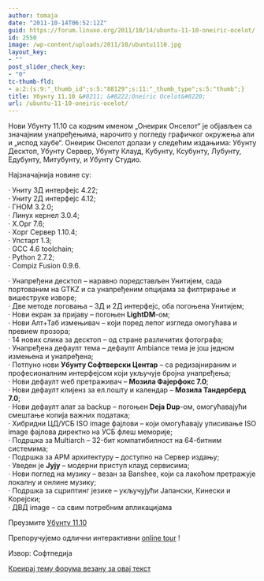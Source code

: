 ```yaml
---
author: tomaja
date: "2011-10-14T06:52:12Z"
guid: https://forum.linuxo.org/2011/10/14/ubuntu-11-10-oneiric-ocelot/
id: 2550
image: /wp-content/uploads/2011/10/ubuntu1110.jpg
layout_key:
- ""
post_slider_check_key:
- "0"
tc-thumb-fld:
- a:2:{s:9:"_thumb_id";s:5:"88129";s:11:"_thumb_type";s:5:"thumb";}
title: Убунту 11.10 &#8211; &#8222;Oneiric Ocelot&#8220;
url: /ubuntu-11-10-oneiric-ocelot/
---
```

Нови Убунту 11.10 са кодним именом &#8222;Онеирик Онселот&#8220; је објављен са значајним унапређењима, нарочито у погледу графичког окружења али и &#8222;испод хаубе&#8220;. Онеирик Онселот долази у следећим издањима: Убунту Десктоп, Убунту Сервер, Убунту Клауд, Кубунту, Ксубунту, Лубунту, Едубунту, Митубунту, и Убунту Студио.

Најзначајнија новине су:

· Унитy 3Д интерфејс 4.22;  
· Унитy 2Д интерфејс 4.12;  
· ГНОМ 3.2.0;  
· Линуx кернел 3.0.4;  
· X.Орг 7.6;  
· Xорг Сервер 1.10.4;  
· Упстарт 1.3;  
· GCC 4.6 toolchain;  
· Python 2.7.2;  
· Compiz Fusion 0.9.6.

· Унапређени десктоп &#8211; наравно поредстављен Унитијем, сада портованим на GTKZ и са унапређеним опцијама за филтрирање и вишеструке изворе;  
· Две методе логовања &#8211; 3Д и 2Д интерфејс, оба погоњена Унитијем;  
· Нови екран за пријаву &#8211; погоњен **LightDM**-ом;  
· Нови Алт+Таб измењивач &#8211; који поред лепог изгледа омогућава и превиеw прозора;  
· 14 нових слика за десктоп &#8211; од стране различитих фотографа;  
· Унапређена дефаулт тема &#8211; дефаулт Ambiance тема је још једном измењена и унапређена;  
· Потпуно нови **Убунту Софтверски Центар** &#8211; са редизајнираним и професионалним интерфејсом који укључује бројна унапређења;  
· Нови дефаулт wеб претраживач &#8211; **Мозила Фајерфокс 7.0**;  
· Нови дефаулт клијенз за ел.пошту и календар &#8211; **Мозила Тандерберд 7.0**;  
· Нови дефаулт алат за backup &#8211; погоњен **Deja Dup**-ом, омогућавајући смештање копија важних података;  
· Хибридни ЦД/УСБ ISO image фајлови &#8211; који омогућавају уписивање ISO image фајлова директно на УСБ флеш меморије;  
· Подршка за Multiarch &#8211; 32-бит компатибилност на 64-битним системима;  
· Подршка за АРМ архитектуру &#8211; доступно на Сервер издању;  
· Уведен је **Јују** &#8211; модерни приступ клауд сервисима;  
· Нови поглед на музику &#8211; везан за Banshee, који са лакоћом претражује локалну и онлине музику;  
· Подршка за сцриптинг језике &#8211; укључујући Јапански, Кинески и Корејски;  
· ДВД image &#8211; са свим потребним апликацијама

<p class="download">
  Преузмите <a href="http://www.ubuntu.com/download/ubuntu/download">Убунту 11.10</a>
</p>

Препоручујемо одлични интерактивни [online tour](http://www.ubuntu.com/ubuntu/take-the-tour) !

Извор: Софтпедиjа

[Креирај тему форума везану за овај текст](https://linuxo.org/nova-tema-na-forumu/?se_pid=2550)